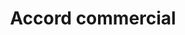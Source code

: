---
title: Accord commercial
longTitle: 'Accord commercial'
tags:
- gccommon
french:
- "[[Trade agreements]]"
---